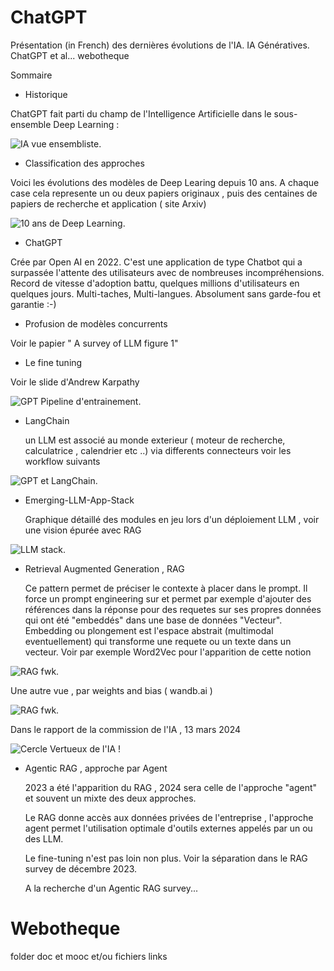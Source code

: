 # ChatGPT
Présentation (in French) des dernières évolutions de l'IA. IA Génératives. ChatGPT et al... webotheque

Sommaire
* Historique

ChatGPT fait parti du champ de l'Intelligence Artificielle dans le sous-ensemble Deep Learning :

![IA vue ensembliste](img/DeepLearning2IA.png "Vue ensembliste des categories d'IA").

* Classification des approches

Voici les évolutions des modèles de Deep Learing depuis 10 ans. A chaque case cela represente un ou deux papiers originaux , puis des centaines de papiers de recherche et application ( site Arxiv)

![10 ans de Deep Learning](img/10yOfAI.png "Dix ans de Deep Learning").
 * ChatGPT

Crée par Open AI en 2022. C'est une application de type Chatbot qui a surpassée l'attente des utilisateurs avec de nombreuses incompréhensions. Record de vitesse d'adoption battu, quelques millions d'utilisateurs en quelques jours. Multi-taches, Multi-langues. Absolument sans garde-fou et garantie :-)

 * Profusion de modèles concurrents

Voir le papier " A survey of LLM figure 1"

 * Le fine tuning

Voir le slide d'Andrew Karpathy

![GPT Pipeline d'entrainement](img/GPT-TrainingPipelines.PNG "GPT Pipeline d'entrainement").

* LangChain

  un LLM est associé au monde exterieur ( moteur de recherche, calculatrice , calendrier etc ..) via differents connecteurs voir les workflow suivants

![GPT et LangChain](img/LangChain.png "GPT et LangChain").

 * Emerging-LLM-App-Stack

   Graphique détaillé des modules en jeu lors d'un déploiement LLM , voir une vision épurée avec RAG

![LLM stack ](img/Emerging-LLM-App-Stack.png "GPT et LLM new stack").

* Retrieval Augmented Generation , RAG
  
  Ce pattern permet de préciser le contexte à placer dans le prompt. Il force un prompt engineering sur et permet par exemple d'ajouter des références dans la réponse pour des requetes sur ses propres données qui ont été "embeddés" dans une base de données "Vecteur". Embedding ou plongement est l'espace abstrait (multimodal eventuellement) qui transforme une requete ou un texte dans un vecteur. Voir par exemple Word2Vec pour l'apparition de cette notion

![RAG fwk ](img/RAG.png "RAG Framework").  

Une autre vue , par weights and bias ( wandb.ai )

![RAG fwk ](img/wandb-course.png "RAG Framework 2").  

Dans le rapport de la commission de l'IA , 13 mars 2024

![Cercle Vertueux de l'IA !](img/LeCercleVertueuxDel'IA.png)

* Agentic RAG , approche par Agent

  2023 a été l'apparition du RAG , 2024 sera celle de l'approche "agent" et souvent un mixte des deux approches.

  Le RAG donne accès aux données privées de l'entreprise , l'approche agent permet l'utilisation optimale d'outils externes appelés par un ou des LLM.

  Le fine-tuning n'est pas loin non plus. Voir la séparation dans le RAG survey de décembre 2023.

  A la recherche d'un Agentic RAG survey...

  

 
# Webotheque 

folder doc et mooc et/ou fichiers links
 
